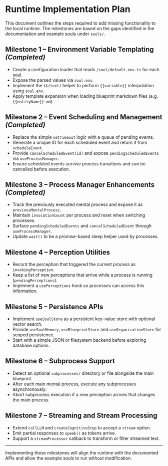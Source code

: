 # Runtime Implementation Plan

This document outlines the steps required to add missing functionality to the local runtime. The milestones are based on the gaps identified in the documentation and example souls under `souls/`.

## Milestone 1 – Environment Variable Templating *(Completed)*

* Create a configuration loader that reads `/soul/default.env.ts` for each soul.
* Expose the parsed values via `soul.env`.
* Implement the `$$(text)` helper to perform `{{variable}}` interpolation using `soul.env`.
* Apply template expansion when loading blueprint markdown files (e.g. `{{entityName}}.md`).

## Milestone 2 – Event Scheduling and Management *(Completed)*

* Replace the simple `setTimeout` logic with a queue of pending events.
* Generate a unique ID for each scheduled event and return it from `scheduleEvent`.
* Provide `cancelScheduledEvent(id)` and expose `pendingScheduledEvents` via `useProcessManager`.
* Ensure scheduled events survive process transitions and can be cancelled before execution.

## Milestone 3 – Process Manager Enhancements *(Completed)*

* Track the previously executed mental process and expose it as `previousMentalProcess`.
* Maintain `invocationCount` per process and reset when switching processes.
* Surface `pendingScheduledEvents` and `cancelScheduledEvent` through `useProcessManager`.
* Update `wait()` to be a promise-based sleep helper used by processes.

## Milestone 4 – Perception Utilities

* Record the perception that triggered the current process as `invokingPerception`.
* Keep a list of new perceptions that arrive while a process is running (`pendingPerceptions`).
* Implement a `usePerceptions` hook so processes can access this information.

## Milestone 5 – Persistence APIs

* Implement `useSoulStore` as a persistent key–value store with optional vector search.
* Provide `useSoulMemory`, `useBlueprintStore` and `useOrganizationStore` for scoped persistence.
* Start with a simple JSON or filesystem backend before exploring database options.

## Milestone 6 – Subprocess Support

* Detect an optional `subprocesses/` directory or file alongside the main blueprint.
* After each main mental process, execute any subprocesses asynchronously.
* Abort subprocess execution if a new perception arrives that changes the main process.

## Milestone 7 – Streaming and Stream Processing

* Extend `callLLM` and `createCognitiveStep` to accept a `stream` option.
* Emit partial responses to `speak()` as tokens arrive.
* Support a `streamProcessor` callback to transform or filter streamed text.

---

Implementing these milestones will align the runtime with the documented APIs and allow the example souls to run without modification.
